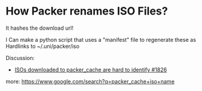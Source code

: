 # How Packer renames ISO Files?
It hashes the download url!

I Can make a python script that uses a "manifest" file to regenerate these as Hardlinks to ~/.uni/packer/iso

Discussion:
- [ISOs downloaded to packer_cache are hard to identify #1826](https://github.com/hashicorp/packer/issues/1826)

more: https://www.google.com/search?q=packer_cache+iso+name
